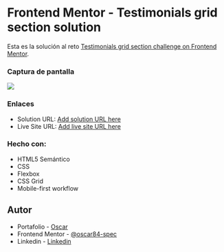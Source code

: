 # Frontend Mentor - Testimonials grid section solution

Esta es la solución al reto [Testimonials grid section challenge on Frontend Mentor](https://www.frontendmentor.io/challenges/testimonials-grid-section-Nnw6J7Un7).

### Captura de pantalla

![](./images/testimonial.png.jpg)

### Enlaces

- Solution URL: [Add solution URL here](https://your-solution-url.com)
- Live Site URL: [Add live site URL here](https://your-live-site-url.com)

### Hecho con:

- HTML5 Semántico
- CSS
- Flexbox
- CSS Grid
- Mobile-first workflow

## Autor

- Portafolio - [Oscar](https://portafolio-ebon-kappa.vercel.app/)
- Frontend Mentor - [@oscar84-spec](https://www.frontendmentor.io/profile/oscar84-spec)
- Linkedin - [Linkedin](https://www.linkedin.com/in/oscar-hdz202/)
